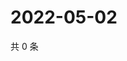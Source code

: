 # 2022-05-02

共 0 条

<!-- BEGIN WEIBO -->
<!-- 最后更新时间 Mon May 02 2022 15:01:18 GMT+0800 (China Standard Time) -->

<!-- END WEIBO -->
